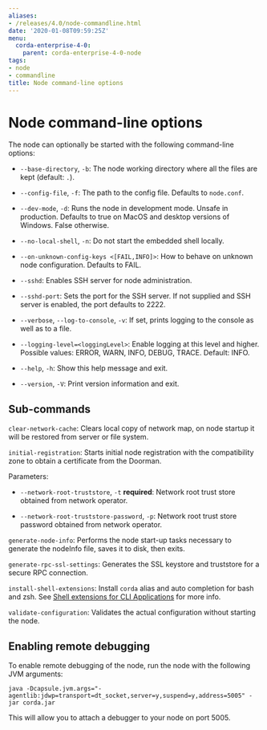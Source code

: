 ```yaml
---
aliases:
- /releases/4.0/node-commandline.html
date: '2020-01-08T09:59:25Z'
menu:
  corda-enterprise-4-0:
    parent: corda-enterprise-4-0-node
tags:
- node
- commandline
title: Node command-line options
---
```



# Node command-line options

The node can optionally be started with the following command-line options:


* `--base-directory`, `-b`: The node working directory where all the files are kept (default: `.`).


* `--config-file`, `-f`: The path to the config file. Defaults to `node.conf`.


* `--dev-mode`, `-d`: Runs the node in development mode. Unsafe in production. Defaults to true on MacOS and desktop versions of Windows. False otherwise.


* `--no-local-shell`, `-n`: Do not start the embedded shell locally.


* `--on-unknown-config-keys <[FAIL,INFO]>`: How to behave on unknown node configuration. Defaults to FAIL.


* `--sshd`: Enables SSH server for node administration.


* `--sshd-port`: Sets the port for the SSH server. If not supplied and SSH server is enabled, the port defaults to 2222.


* `--verbose`, `--log-to-console`, `-v`: If set, prints logging to the console as well as to a file.


* `--logging-level=<loggingLevel>`: Enable logging at this level and higher. Possible values: ERROR, WARN, INFO, DEBUG, TRACE. Default: INFO.


* `--help`, `-h`: Show this help message and exit.


* `--version`, `-V`: Print version information and exit.



## Sub-commands

`clear-network-cache`: Clears local copy of network map, on node startup it will be restored from server or file system.

`initial-registration`: Starts initial node registration with the compatibility zone to obtain a certificate from the Doorman.

Parameters:


* `--network-root-truststore`, `-t` **required**: Network root trust store obtained from network operator.


* `--network-root-truststore-password`, `-p`: Network root trust store password obtained from network operator.


`generate-node-info`: Performs the node start-up tasks necessary to generate the nodeInfo file, saves it to disk, then exits.

`generate-rpc-ssl-settings`: Generates the SSL keystore and truststore for a secure RPC connection.

`install-shell-extensions`: Install `corda` alias and auto completion for bash and zsh. See [Shell extensions for CLI Applications](cli-application-shell-extensions.md) for more info.

`validate-configuration`: Validates the actual configuration without starting the node.


## Enabling remote debugging

To enable remote debugging of the node, run the node with the following JVM arguments:

`java -Dcapsule.jvm.args="-agentlib:jdwp=transport=dt_socket,server=y,suspend=y,address=5005" -jar corda.jar`

This will allow you to attach a debugger to your node on port 5005.


